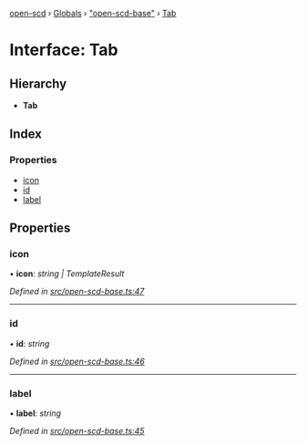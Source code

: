 [open-scd](../README.md) › [Globals](../globals.md) › ["open-scd-base"](../modules/_open_scd_base_.md) › [Tab](_open_scd_base_.tab.md)

# Interface: Tab

## Hierarchy

* **Tab**

## Index

### Properties

* [icon](_open_scd_base_.tab.md#icon)
* [id](_open_scd_base_.tab.md#id)
* [label](_open_scd_base_.tab.md#label)

## Properties

###  icon

• **icon**: *string | TemplateResult*

*Defined in [src/open-scd-base.ts:47](https://github.com/openscd/open-scd/blob/bbf7701/src/open-scd-base.ts#L47)*

___

###  id

• **id**: *string*

*Defined in [src/open-scd-base.ts:46](https://github.com/openscd/open-scd/blob/bbf7701/src/open-scd-base.ts#L46)*

___

###  label

• **label**: *string*

*Defined in [src/open-scd-base.ts:45](https://github.com/openscd/open-scd/blob/bbf7701/src/open-scd-base.ts#L45)*
